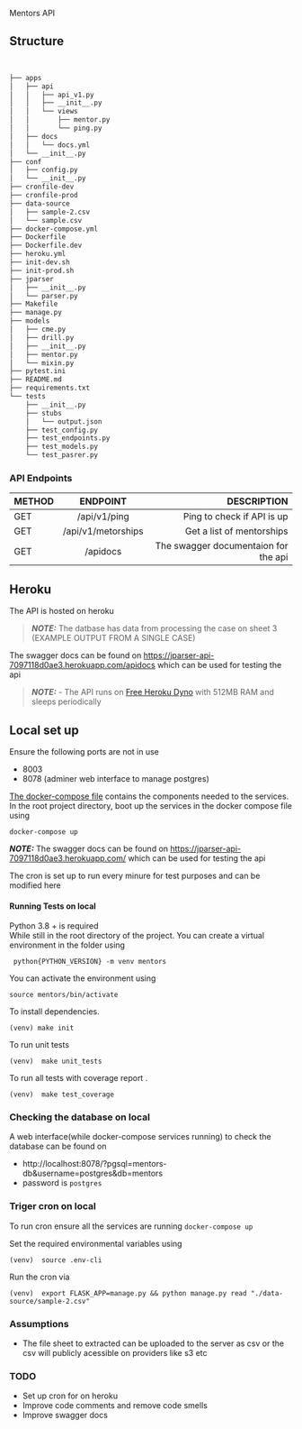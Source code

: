 Mentors API

## Structure

```bash


├── apps
│   ├── api
│   │   ├── api_v1.py
│   │   ├── __init__.py
│   │   └── views
│   │       ├── mentor.py
│   │       └── ping.py
│   ├── docs
│   │   └── docs.yml
│   └── __init__.py
├── conf
│   ├── config.py
│   └── __init__.py
├── cronfile-dev
├── cronfile-prod
├── data-source
│   ├── sample-2.csv
│   └── sample.csv
├── docker-compose.yml
├── Dockerfile
├── Dockerfile.dev
├── heroku.yml
├── init-dev.sh
├── init-prod.sh
├── jparser
│   ├── __init__.py
│   └── parser.py
├── Makefile
├── manage.py
├── models
│   ├── cme.py
│   ├── drill.py
│   ├── __init__.py
│   ├── mentor.py
│   └── mixin.py
├── pytest.ini
├── README.md
├── requirements.txt
└── tests
    ├── __init__.py
    ├── stubs
    │   └── output.json
    ├── test_config.py
    ├── test_endpoints.py
    ├── test_models.py
    └── test_pasrer.py


```

### API Endpoints

| METHOD |      ENDPOINT      |                          DESCRIPTION |
| ------ | :----------------: | -----------------------------------: |
| GET    |    /api/v1/ping    |           Ping to check if API is up |
| GET    | /api/v1/metorships |            Get a list of mentorships |
| GET    |      /apidocs      | The swagger documentaion for the api |

## Heroku

The API is hosted on heroku

> **_NOTE:_** The datbase has data from processing the case on sheet 3 (EXAMPLE OUTPUT FROM A SINGLE CASE)

The swagger docs can be found on https://jparser-api-7097118d0ae3.herokuapp.com/apidocs which can be used for testing the api

> **_NOTE:_** - The API runs on [Free Heroku Dyno](https://devcenter.heroku.com/articles/dyno-types) with 512MB RAM and sleeps periodically

## Local set up

Ensure the following ports are not in use

- 8003
- 8078 (adminer web interface to manage postgres)

[The docker-compose file](docker-compose.yml) contains the components needed to the services.
In the root project directory, boot up the services in the docker compose file using

```shell
docker-compose up
```

**_NOTE:_** The swagger docs can be found on https://jparser-api-7097118d0ae3.herokuapp.com/ which can be used for testing the api

The cron is set up to run every minure for test purposes and can be modified here

#### Running Tests on local

Python 3.8 + is required\
While still in the root directory of the project. You can create a virtual environment in the folder using

```shell
 python{PYTHON_VERSION} -m venv mentors
```

You can activate the environment using

```shell
source mentors/bin/activate
```

To install dependencies.

```shell
(venv) make init
```

To run unit tests

```shell
(venv)  make unit_tests
```

To run all tests with coverage report .

```shell
(venv)  make test_coverage
```

### Checking the database on local

A web interface(while docker-compose services running) to check the database can be found on

- http://localhost:8078/?pgsql=mentors-db&username=postgres&db=mentors
- password is `postgres`

### Triger cron on local

To run cron ensure all the services are running `docker-compose up`

Set the required environmental variables using

```shell
(venv)  source .env-cli
```

Run the cron via

```shell
(venv)  export FLASK_APP=manage.py && python manage.py read "./data-source/sample-2.csv"
```

### Assumptions

- The file sheet to extracted can be uploaded to the server as csv or the csv will publicly acessible on providers like s3 etc

### TODO

- Set up cron for on heroku
- Improve code comments and remove code smells
- Improve swagger docs
